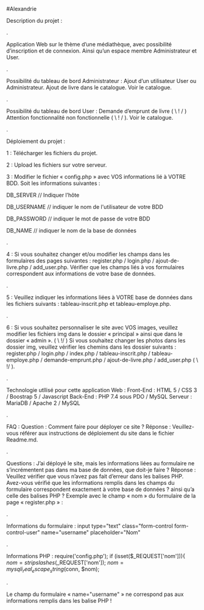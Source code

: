 #Alexandrie

Description du projet :

.

Application Web sur le thème d’une médiathèque, avec possibilité d’inscription et de connexion.
Ainsi qu’un espace membre Administrateur et User.

.

Possibilité du tableau de bord Administrateur :
Ajout d’un utilisateur User ou Administrateur.
Ajout de livre dans le catalogue.
Voir le catalogue.

.

Possibilité du tableau de bord User :
Demande d’emprunt de livre ( \ ! / ) Attention fonctionnalité non fonctionnelle ( \ ! / ).
Voir le catalogue.

.

Déploiement du projet :

1 : Télécharger les fichiers du projet.

2 : Upload les fichiers sur votre serveur.

3 : Modifier le fichier « config.php » avec VOS informations lié à VOTRE BDD. Soit les informations suivantes :

DB_SERVER // Indiquer l’hôte

DB_USERNAME // indiquer le nom de l'utilisateur de votre BDD

DB_PASSWORD // indiquer le mot de passe de votre BDD

DB_NAME // indiquer le nom de la base de données

.

4 : Si vous souhaitez changer et/ou modifier les champs dans les formulaires des pages suivantes : register.php / login.php / ajout-de-livre.php / add_user.php. Vérifier que les champs liés à vos formulaires correspondent aux informations de votre base de données.

.

5 : Veuillez indiquer les informations liées à VOTRE base de données dans les fichiers suivants : tableau-inscrit.php et tableau-employe.php.

.

6 : Si vous souhaitez personnaliser le site avec VOS images, veuillez modifier les fichiers img dans le dossier « principal » ainsi que dans le dossier « admin ».
( \ !/ ) Si vous souhaitez changer les photos dans les dossier img, veuillez vérifier les chemins dans les dossier suivants : register.php / login.php / index.php / tableau-inscrit.php / tableau-employe.php / demande-emprunt.php / ajout-de-livre.php / add_user.php ( \ !/ ).

.

Technologie utllisé pour cette application Web :
Front-End : HTML 5 / CSS 3 / Boostrap 5 / Javascript
Back-End : PHP 7.4 sous PDO / MySQL
Serveur : MariaDB / Apache 2 / MySQL

.

FAQ :
Question : Comment faire pour déployer ce site ?
Réponse : Veuillez-vous référer aux instructions de déploiement du site dans le fichier Readme.md.

.

Questions : J’ai déployé le site, mais les informations liées au formulaire ne s’incrémentent pas dans ma base de données, que doit-je faire ?
Réponse : Veuillez vérifier que vous n’avez pas fait d’erreur dans les balises PHP.
Avez-vous vérifié que les informations remplis dans les champs du formulaire correspondent exactement à votre base de données ? ainsi qu’a celle des balises PHP ?
Exemple avec le champ « nom » du formulaire de la page « register.php » :

.

Informations du formulaire :
input type="text" class="form-control form-control-user" name="username" placeholder="Nom"

.

Informations PHP :
require('config.php');
if (isset($_REQUEST['nom'])){
$nom = stripslashes($_REQUEST['nom']);
$nom = mysqli_real_escape_string($conn, $nom);

.

Le champ du formulaire « name="username" » ne correspond pas aux informations remplis dans les balise PHP !

